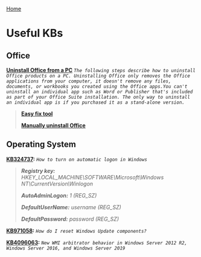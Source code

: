 [Home](/)
# Useful KBs

## Office

**[Uninstall Office from a PC](https://support.office.com/en-us/article/uninstall-office-from-a-pc-9dd49b83-264a-477a-8fcc-2fdf5dbf61d8)** *`The following steps describe how to uninstall Office products on a PC. Uninstalling Office only removes the Office applications from your computer, it doesn't remove any files, documents, or workbooks you created using the Office apps.You can't uninstall an individual app such as Word or Publisher that's included as part of your Office Suite installation. The only way to uninstall an individual app is if you purchased it as a stand-alone version.`*
> **[Easy fix tool](https://aka.ms/diag_officeuninstall)**
>
> **[Manually uninstall Office](https://support.office.com/en-us/article/manually-uninstall-office-4e2904ea-25c8-4544-99ee-17696bb3027b)**

## Operating System

**[KB324737](https://support.microsoft.com/en-us/help/324737/how-to-turn-on-automatic-logon-in-windows):** *`How to turn on automatic logon in Windows`*
> **_Registry key:_** *HKEY_LOCAL_MACHINE\SOFTWARE\Microsoft\Windows NT\CurrentVersion\Winlogon*
>
> **_AutoAdminLogon:_** *1 (REG_SZ)*
>
> **_DefaultUserName:_** *username (REG_SZ)*
>
> **_DefaultPassword:_** *password (REG_SZ)*

**[KB971058](https://support.microsoft.com/en-us/help/971058/how-do-i-reset-windows-update-components):** *`How do I reset Windows Update components?`*

**[KB4096063](https://support.microsoft.com/en-us/help/4096063/new-wmi-arbitrator-behavior-in-windows-server):** *`New WMI arbitrator behavior in Windows Server 2012 R2, Windows Server 2016, and Windows Server 2019`*
